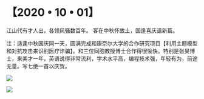 # 【2020 • 10 • 01】

江山代有才人出，各领风骚数百年。 
客在中秋怀故土，国逢喜庆谱新篇。

注：适逢中秋国庆同一天，圆满完成和康奈尔大学的合作研究项目【利用主题模型和对抗攻击来识别医疗诈骗】。和三位同胞教授博士合作得很愉快。特别是张昊博士，来美才一年，英语说得非常流利，学术水平高，编程技术强，年轻有为，前途无量。写七绝一首以庆贺。

![](32a.jpg)

![](32b.png)